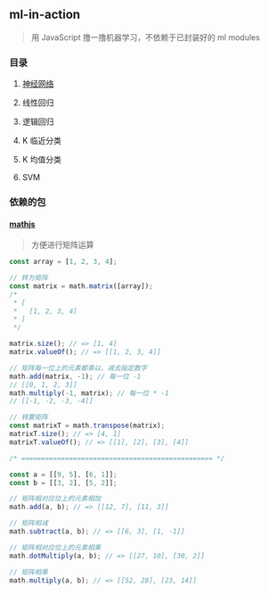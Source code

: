 ## ml-in-action

> 用 JavaScript 撸一撸机器学习，不依赖于已封装好的 ml modules

### 目录

1. [神经网络](./neural-network)

2. 线性回归

3. 逻辑回归

4. K 临近分类

5. K 均值分类

6. SVM

### 依赖的包

#### [mathjs](http://mathjs.org/)

> 方便进行矩阵运算

```javascript
const array = [1, 2, 3, 4];

// 转为矩阵
const matrix = math.matrix([array]);
/*
 * [
 *   [1, 2, 3, 4]
 * ]
 */

matrix.size(); // => [1, 4]
matrix.valueOf(); // => [[1, 2, 3, 4]]

// 矩阵每一位上的元素都乘以、减去指定数字
math.add(matrix, -1); // 每一位 -1
// [[0, 1, 2, 3]]
math.multiply(-1, matrix); // 每一位 * -1
// [[-1, -2, -3, -4]]

// 转置矩阵
const matrixT = math.transpose(matrix);
matrixT.size(); // => [4, 1]
matrixT.valueOf(); // => [[1], [2], [3], [4]]

/* ================================================ */

const a = [[9, 5], [6, 1]];
const b = [[3, 2], [5, 2]];

// 矩阵相对应位上的元素相加
math.add(a, b); // => [[12, 7], [11, 3]]

// 矩阵相减
math.subtract(a, b); // => [[6, 3], [1, -1]]

// 矩阵相对应位上的元素相乘
math.dotMultiply(a, b); // => [[27, 10], [30, 2]]

// 矩阵相乘
math.multiply(a, b); // => [[52, 28], [23, 14]]
```
